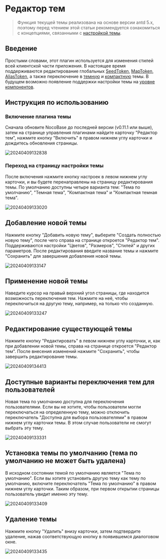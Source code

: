 # Редактор тем

> Функция текущей темы реализована на основе версии antd 5.x, поэтому перед чтением этой статьи рекомендуется ознакомиться с концепциями, связанными с [настройкой темы](https://ant.design/docs/react/customize-theme-cn#%E8%87%AA%E5%AE%9A%E4%B9%89%E4%B8%BB%E9%A2%98).

## Введение

Простыми словами, этот плагин используется для изменения стилей всей клиентской части приложения. В настоящее время поддерживаются редактирование глобальных [SeedToken](https://ant.design/docs/react/customize-theme-cn#seedtoken), [MapToken](https://ant.design/docs/react/customize-theme-cn#maptoken), [AliasToken](https://ant.design/docs/react/customize-theme-cn#aliastoken), а также переключение в [темную](https://ant.design/docs/react/customize-theme-cn#%E4%BD%BF%E7%94%A8%E9%A2%84%E8%AE%BE%E7%AE%97%E6%B3%95) и [компактную](https://ant.design/docs/react/customize-theme-cn#%E4%BD%BF%E7%94%A8%E9%A2%84%E8%AE%BE%E7%AE%97%E6%B3%95) темы. В будущем возможно появление поддержки настройки темы на [уровне компонентов](https://ant.design/docs/react/customize-theme-cn#%E4%BF%AE%E6%94%B9%E7%BB%84%E4%BB%B6%E5%8F%98%E9%87%8F-component-token).

## Инструкция по использованию

### Включение плагина темы

Сначала обновите NocoBase до последней версии (v0.11.1 или выше), затем на странице управления плагинами найдите карточку "Редактор тем", нажмите кнопку "Включить" в правом нижнем углу карточки и дождитесь обновления страницы.

![20240409132838](https://static-docs.nocobase.com/20240409132838.png)

### Переход на страницу настройки темы

После включения нажмите кнопку настроек в левом нижнем углу карточки, и вы будете перенаправлены на страницу редактирования темы. По умолчанию доступны четыре варианта тем: "Тема по умолчанию", "Темная тема", "Компактная тема" и "Компактная темная тема".

![20240409133020](https://static-docs.nocobase.com/20240409133020.png)

## Добавление новой темы

Нажмите кнопку "Добавить новую тему", выберите "Создать полностью новую тему", после чего справа на странице откроется "Редактор тем". Поддерживаются настройки "Цветов", "Размеров", "Стилей" и других параметров. После редактирования введите название темы и нажмите "Сохранить" для завершения добавления новой темы.

![20240409133147](https://static-docs.nocobase.com/20240409133147.png)

## Применение новой темы

Наведите курсор на правый верхний угол страницы, где находится возможность переключения тем. Нажмите на неё, чтобы переключиться на другую тему, например, на только что созданную.

![20240409133247](https://static-docs.nocobase.com/20240409133247.png)

## Редактирование существующей темы

Нажмите кнопку "Редактировать" в левом нижнем углу карточки, и, как при добавлении новой темы, справа на странице откроется "Редактор тем". После внесения изменений нажмите "Сохранить", чтобы завершить редактирование темы.

![20240409134413](https://static-docs.nocobase.com/20240409134413.png)

## Доступные варианты переключения тем для пользователей

Новая тема по умолчанию доступна для переключения пользователями. Если вы не хотите, чтобы пользователи могли переключаться на определенную тему, можно отключить переключатель "Доступна для выбора пользователями" в правом нижнем углу карточки темы. В этом случае пользователи не смогут выбрать эту тему.

![20240409133331](https://static-docs.nocobase.com/20240409133331.png)

## Установка темы по умолчанию (тема по умолчанию не может быть удалена)

В исходном состоянии темой по умолчанию является "Тема по умолчанию". Если вы хотите установить другую тему как тему по умолчанию, включите переключатель "Тема по умолчанию" в правом нижнем углу карточки. Таким образом, при первом открытии страницы пользователь увидит именно эту тему.

![20240409133409](https://static-docs.nocobase.com/20240409133409.png)

## Удаление темы

Нажмите кнопку "Удалить" внизу карточки, затем подтвердите удаление, нажав соответствующую кнопку в появившемся диалоговом окне.

![20240409133435](https://static-docs.nocobase.com/20240409133435.png)
